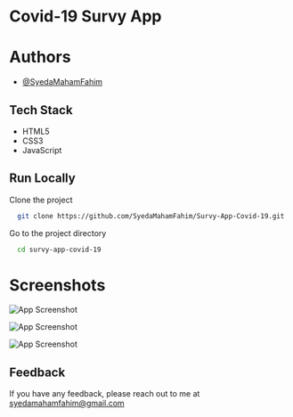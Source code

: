 
# Covid-19 Survy App






# Authors

- [@SyedaMahamFahim](https://github.com/SyedaMahamFahim/)

## Tech Stack
- HTML5
- CSS3
- JavaScript






## Run Locally

Clone the project

```bash
  git clone https://github.com/SyedaMahamFahim/Survy-App-Covid-19.git
```

Go to the project directory

```bash
  cd survy-app-covid-19

```


# Screenshots

![App Screenshot](https://user-images.githubusercontent.com/79671325/189237167-09575092-8af4-4337-9ca2-309e657242f5.png)

![App Screenshot](https://user-images.githubusercontent.com/79671325/189237190-fa977341-1cbd-4066-a3c5-bf4f0cc8bac2.png)

![App Screenshot](https://user-images.githubusercontent.com/79671325/189237123-dafa763d-5a72-444d-9cd4-44d7accd2f3f.png)



## Feedback

If you have any feedback, please reach out to me at syedamahamfahim@gmail.com

